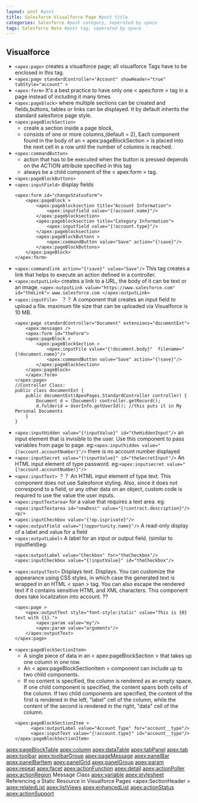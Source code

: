 ```yaml
---
layout: post #post
title: Salesforce Visualforce Page #post title
categories: Salesforce #post category, seperated by space
tags: Salesforce Note #post tag, seperated by space
---
```



## Visualforce 
- `<apex:page>` creates a visualforce page; all visualforce Tags have to be enclosed in this tag.
- `<apex:page standardController="Account" showHeader="true" tabStyle="account" >`
- `<apex:form>` It's a best practice to have only one < apex:form > tag in a page instead of including it many times
- `<apex:pageblock>` where multiple sections can be created and fields,buttons, tables or links can be displayed. It by default inherits the standard salesforce page style.
- `<apex:pageBlockSection>` 
    - create a section inside a page block, 
    - consists of one or more columns,(default = 2), Each component found in the body of an < apex:pageBlockSection > is placed into the next cell in a row until the number of columns is reached. 
- `<apex:commandButton>` 
    - action that has to be executed when the button is pressed depends on the ACTION attribute specified in this tag
    - always be a child component of the < apex:form > tag. 
- `<apex:pageBlockButtons>`
- `<apex:inputField>` display fields
    ```
    <apex:form id="changeStatusForm">
        <apex:pageBlock >
            <apex:pageblocksection title="Account Information">
                <apex:inputfield value="{!account.name}"/>
            </apex:pageblocksection>
            <apex:pageblocksection title="Category Information">
                <apex:inputfield value="{!account.type}"/>
            </apex:pageblocksection>
            <apex:pageBlockButtons >
                <apex:commandButton value="Save" action="{!save}"/>
            </apex:pageBlockButtons>
        </apex:pageBlock>
    </apex:form>
    ```
- `<apex:commandlink action="{!save}" value="Save"/>` This tag creates a link that helps to execute an action defined in a controller. 
- `<apex:outputLink>`  creates a link to a URL, the body of it can be text or an image.
 `<apex:outputLink value="https://www.salesforce.com" id="theLink"> www.salesforce.com </apex:outputLink>`
- `<apex:inputFile> ` ？？  A component that creates an input field to upload a file. maximum file size that can be uploaded via Visualforce is 10 MB.
    ```
    <apex:page standardController="Document" extensions="documentExt">
        <apex:messages />
        <apex:form id="theForm">
        <apex:pageBlock >
            <apex:pageBlockSection >
                <apex:inputFile value="{!document.body}"  filename="{!document.name}"/>
                <apex:commandButton value="Save" action="{!save}"/>
            </apex:pageBlockSection>
        </apex:pageBlock>
        </apex:form>
    </apex:page>
    //Controller Class:
    public class documentExt {
        public documentExt(ApexPages.StandardController controller) {
            Document d = (Document) controller.getRecord();
            d.folderid = UserInfo.getUserId(); //this puts it in My Personal Documents
        }                 
    }
    ```
- `<apex:inputHidden value="{!inputValue}" id="theHiddenInput"/>` an input element that is invisible to the user. Use this component to pass variables from page to page. eg:`<apex:inputhidden value="{!account.accountNumber}"/>` there is no account number displayed
- `<apex:inputSecret value="{!inputValue}" id="theSecretInput"/>` An HTML input element of type password. eg:`<apex:inputsecret value="{!account.accountNumber}"/>` 
- `<apex:inputText>` ？？ An HTML input element of type text. This component does not use Salesforce styling. Also, since it does not correspond to a field, or any other data on an object, custom code is required to use the value the user inputs.
- `<apex:inputTextarea>` for a value that requires a text area.  eg:`<apex:inputTextarea id="newDesc" value="{!contract.description}"/><p/>  `
- `<apex:inputCheckbox value="{!op.isprivate}"/>`
- `<apex:outputField value="{!opportunity.name}"/>` A read-only display of a label and value for a field
- `<apex:outputLabel>` A label for an input or output field. (similar to inputfield)eg:
    ```
    <apex:outputLabel value="Checkbox" for="theCheckbox"/>
    <apex:inputCheckbox value="{!inputValue}" id="theCheckbox"/> 
    ```
- `<apex:outputText>` Displays text. Displays. You can customize the appearance using CSS styles, in which case the generated text is wrapped in an HTML < span > tag. You can also escape the rendered text if it contains sensitive HTML and XML characters. This component does take localization into account.  ??
    ```
    <apex:page >
        <apex:outputText style="font-style:italic" value="This is {0} text with {1}."> 
            <apex:param value="my"/> 
            <apex:param value="arguments"/>
        </apex:outputText>
    </apex:page>
    ```
- `<apex:pageBlockSectionItem>` 
    - A single piece of data in an < apex:pageBlockSection > that takes up one column in one row. 
    - An < apex:pageBlockSectionItem > component can include up to two child components. 
    - If no content is specified, the column is rendered as an empty space. If one child component is specified, the content spans both cells of the column. If two child components are specified, the content of the first is rendered in the left, "label" cell of the column, while the content of the second is rendered in the right, "data" cell of the column.
    ```
    <apex:pageBlockSectionItem >
          <apex:outputLabel value="Account Type" for="account__type"/>
          <apex:inputText value="{!account.type}" id="account__type"/>
    </apex:pageBlockSectionItem>
    ```
<apex:pageBlockTable> 
<apex:column> 
<apex:dataTable> 
<apex:tabPanel>
<apex:tab> 
<apex:toolbar> 
<apex:toolbarGroup> 
<apex:pageMessage> 
<apex:panelBar> 
<apex:panelBarItem>
<apex:panelGrid>
<apex:panelGroup> 
<apex:param>
<apex:repeat>
<apex:facet>
<apex:actionFunction>
<apex:detail> 
<apex:actionPoller> 
<apex:actionRegion> 
Message Class
<apex:variable>
<apex:stylesheet>
Referencing a Static Resource in Visualforce Pages
<apex:SectionHeader >
<apex:relatedList>
<apex:listViews>
<apex:enhancedList>
<apex:actionStatus> 
<apex:actionSupport>

